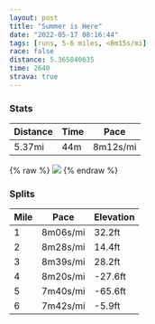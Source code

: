 ```yaml
---
layout: post
title: "Summer is Here"
date: "2022-05-17 08:16:44"
tags: [runs, 5-6 miles, <8m15s/mi]
race: false
distance: 5.365840635
time: 2640
strava: true
---
```


### Stats

| Distance | Time | Pace |
|----------|------|------|
|5.37mi|44m|8m12s/mi|

{% raw %}
<img src='https://maps.googleapis.com/maps/api/staticmap?maptype=roadmap&path=enc:{owwFvatbM\w@Ja@Pg@DQEWQ_@WOMOMq@Ac@DITE^?FEEaASSLo@P]Fi@TYHC?[@EIYFk@Be@AISa@Aw@TkEe@e@CTB\E@ERCBCGWMEBARME}@eAc@]So@i@c@q@s@m@{@_@[MO@g@CIs@KaAa@e@_@e@g@]c@We@]EKIwCmAQF[?g@Kw@_@{A]oBaBq@mA[q@}@m@WGY@_@Ue@{@kAsAm@g@SYIoAQ_@y@g@a@]MSMIgA[o@]_@IQKUEc@Q_@_@[g@@cBm@XSKmD_Cg@g@YM]}@u@o@sAKWi@a@OMWMm@A[F_ADCABMMs@q@K_@?[E[@m@Ji@A]VaADi@@q@OuAIc@@OFQt@gAt@yBPwAp@UCO~@JEi@K]\MfAHxCBZMfAIROb@Q?c@EYQmA[yAJe@E{@H}@Zi@V]ZgAHk@?_@Ee@WyAk@eBu@m@c@Sc@YcAgA_@u@s@uBQc@QYk@m@gAaAcAg@_@Ka@GO@_An@_@Pa@Bm@Ek@[_@[y@u@[c@i@}@y@iCUi@_@c@k@Gu@NUI{@o@uAg@mCmAsBoA_@]}BqD{@cAgAcAcC_By@s@i@k@{@uA_@_BSeBKa@G_@Hm@JmBLi@Ai@WaBMc@Yi@aAw@aAq@}@{@KKg@gAOUuBiAuA}@yAiAoAiAW[y@s@a@Uc@a@i@[][mAw@g@KeCCYSc@QiAWg@HwAfAgA?o@OiBgAiCoBaAgAa@m@We@[w@]q@gAu@c@O_@CcAJkAQuDu@o@a@c@m@_@]i@_AYcAYq@GK[Uc@EYJa@h@If@Hn@Jb@Zl@V\Pd@Bb@CVc@v@CXYR_@@UKa@]e@Wm@k@_@e@CI_AgAaAs@YO[ImAk@c@A]DIFEAIMe@a@CSJa@Bk@RiBXk@SwAEq@Ws@a@]_@I[k@Do@Gk@\aAHi@b@m@Ru@TWDcAHm@To@t@aEFCLUHe@Vi@N}@Xq@Ty@N}@ZuARUFWRc@NGD]`@}A`Ay@z@_AHs@@qBJm@Bg@f@{@Hs@@q@Nu@JgABG\]JqALo@LI\w@&key=AIzaSyC1MId7bFpkLXNAaYhBSTb8jLyiSqzbDtM&size=800x800&markers=color:yellow|label:S|40.7579,-73.9998&markers=color:green|label:F|40.79185000000005,-73.93991000000004'>
{% endraw %}

### Splits

| Mile | Pace | Elevation |
|------|------|-----------|
|1|8m06s/mi|32.2ft|
|2|8m28s/mi|14.4ft|
|3|8m39s/mi|28.2ft|
|4|8m20s/mi|-27.6ft|
|5|7m40s/mi|-65.6ft|
|6|7m42s/mi|-5.9ft|
